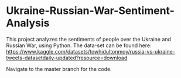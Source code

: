 # Ukraine-Russian-War-Sentiment-Analysis
This project analyzes the sentiments of people over the Ukraine and Russian War, using Python.
The data-set can be found here: https://www.kaggle.com/datasets/towhidultonmoy/russia-vs-ukraine-tweets-datasetdaily-updated?resource=download

Navigate to the master branch for the code.
